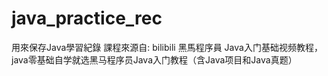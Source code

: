 # java_practice_rec
用來保存Java學習紀錄
課程來源自:
  bilibili 黑馬程序員
  Java入门基础视频教程，java零基础自学就选黑马程序员Java入门教程（含Java项目和Java真题）
